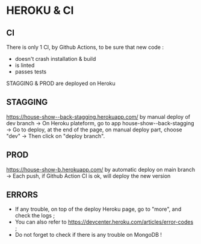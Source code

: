 # HEROKU & CI

## CI
There is only 1 CI, by Github Actions, to be sure that new code :
- doesn't crash installation & build
- is linted
- passes tests


STAGGING & PROD are deployed on Heroku
## STAGGING
https://house-show--back-stagging.herokuapp.com/
by manual deploy of dev branch
-> On Heroku plateform, go to app house-show--back-stagging
-> Go to deploy, at the end of the page, on manual deploy part, choose "dev"
-> Then click on "deploy branch".

## PROD
https://house-show-b.herokuapp.com/
by automatic deploy on main branch
-> Each push, if Github Action CI is ok, will deploy the new version

## ERRORS
- If any trouble, on top of the deploy Heroku page, go to "more", and check the logs ;
- You can also refer to https://devcenter.heroku.com/articles/error-codes ;
- Do not forget to check if there is any trouble on MongoDB !